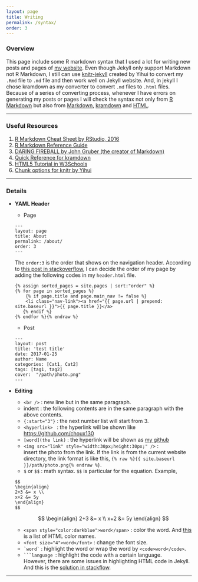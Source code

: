 ```yaml
---
layout: page
title: Writing
permalink: /syntax/
order: 3
---
```


### Overview
This page include some R markdown syntax that I used a lot for writing new posts and pages of [my website]({{site.baseurl}}). Even though Jekyll only support Markdown not R Markdown, I still can use [knitr-jekyll](https://github.com/yihui/knitr-jekyll) created by Yihui to convert my `.Rmd` file to `.md` file and then work well on Jekyll website. And, in jekyll I chose kramdown as my converter to convert `.md` files to `.html` files. Because of a series of converting process, whenever I have errors on generating my posts or pages I will check the syntax not only from [R Markdown](http://rmarkdown.rstudio.com) but also from [Markdown](https://daringfireball.net/projects/markdown/), [kramdown](https://kramdown.gettalong.org) and [HTML](http://www.w3schools.com/html/default.asp).

***

### Useful Resources
1. [R Markdown Cheat Sheet by RStudio, 2016](https://www.rstudio.com/wp-content/uploads/2016/03/rmarkdown-cheatsheet-2.0.pdf)
2. [R Markdown Reference Guide](https://www.rstudio.com/wp-content/uploads/2015/03/rmarkdown-reference.pdf)
3. [DARING FIREBALL by John Gruber (the creator of Markdown)](https://daringfireball.net/projects/markdown/)
4. [Quick Reference for kramdown](https://kramdown.gettalong.org/quickref.html)
5. [HTML5 Tutorial in W3Schools](http://www.w3schools.com/html/default.asp)
6. [Chunk options for knitr by Yihui](https://yihui.name/knitr/options/)

***

### Details
* **YAML Header**
  * Page
  ```
  ---
  layout: page
  title: About
  permalink: /about/
  order: 3
  ---
  ```
  The `order:3` is the order that shows on the navigation header. According to [this post in stackoverflow](http://stackoverflow.com/questions/13266369/how-to-change-the-default-order-pages-in-jekyll), I can decide the order of my page by adding the following codes in my `header.html` file.
  ```html{% raw %}
  {% assign sorted_pages = site.pages | sort:"order" %}
  {% for page in sorted_pages %}
      {% if page.title and page.main_nav != false %}
      <li class="nav-link"><a href="{{ page.url | prepend: site.baseurl }}">{{ page.title }}</a>
     {% endif %}
  {% endfor %}{% endraw %}
  ```

  * Post
  ```
  ---
  layout: post
  title: 'test title'
  date: 2017-01-25
  author: Name
  categories: [Cat1, Cat2]
  tags: [tag1, tag2]
  cover:  "/path/photo.png"
  ---
  ```

* **Editing**
  * `<br />` : new line but in the same paragraph.
  * indent : the following contents are in the same paragraph with the above contents.
  * `{:start="3"}` : the next number list will start from 3.
  * `<hyperlink> ` : the hyperlink will be shown like <https://github.com/choux130>
  * `[word](the link)` : the hyperlink will be shown as [my github](https://github.com/choux130)
  * `<img src="link" style="width:30px;height:30px;" />` : <br />
  insert the photo from the link. If the link is from the current website directory, the link format is like this, `{% raw %}{{ site.baseurl }}/path/photo.png{% endraw %}`.
  * `$` or `$$` : math syntax. `$$` is particular for the equation. Example,
  ```
  $$
  \begin{align}
  2+3 &= x \\
  x+2 &= 5y
  \end{align}
  $$
  ```
  $$
  \begin{align}
  2+3 &= x \\
  x+2 &= 5y
  \end{align}
  $$
  * `<span style="color:darkblue">word</span>` : color the word. And [this](https://www.w3schools.com/colors/colors_names.asp) is a list of HTML color names.
  * `<font size="4">word</font>` : change the font size.
  * `` `word` `` : highlight the word or wrap the word by `<code>word</code>`.
  * <code>```language </code>: highlight the code with a certain language. <br />
  However, there are some issues in highlighting HTML code in Jekyll. And this is the [solution in stackflow](http://stackoverflow.com/questions/20568396/how-to-use-jekyll-code-in-inline-code-highlighting).

***
